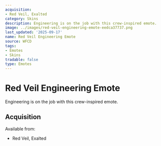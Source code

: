 ```yaml
---
acquisition:
- Red Veil, Exalted
category: Skins
description: Engineering is on the job with this crew-inspired emote.
image: ../images/red-veil-engineering-emote-eedca37737.png
last_updated: '2025-09-17'
name: Red Veil Engineering Emote
source: WFCD
tags:
- Emotes
- Skins
tradable: false
type: Emotes
---
```


# Red Veil Engineering Emote

Engineering is on the job with this crew-inspired emote.

## Acquisition

Available from:
- Red Veil, Exalted

